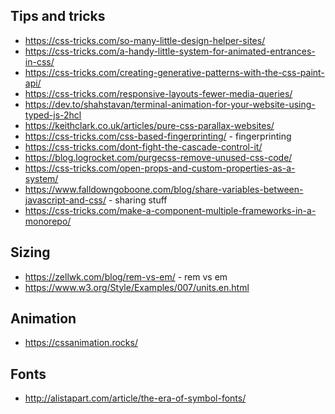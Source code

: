 ## Tips and tricks

- https://css-tricks.com/so-many-little-design-helper-sites/
- https://css-tricks.com/a-handy-little-system-for-animated-entrances-in-css/
- https://css-tricks.com/creating-generative-patterns-with-the-css-paint-api/
- https://css-tricks.com/responsive-layouts-fewer-media-queries/
- https://dev.to/shahstavan/terminal-animation-for-your-website-using-typed-js-2hcl
- https://keithclark.co.uk/articles/pure-css-parallax-websites/
- https://css-tricks.com/css-based-fingerprinting/ - fingerprinting
- https://css-tricks.com/dont-fight-the-cascade-control-it/
- https://blog.logrocket.com/purgecss-remove-unused-css-code/
- https://css-tricks.com/open-props-and-custom-properties-as-a-system/
- https://www.falldowngoboone.com/blog/share-variables-between-javascript-and-css/ - sharing stuff
- https://css-tricks.com/make-a-component-multiple-frameworks-in-a-monorepo/

## Sizing

- https://zellwk.com/blog/rem-vs-em/ - rem vs em
- https://www.w3.org/Style/Examples/007/units.en.html

## Animation

- https://cssanimation.rocks/

## Fonts

- http://alistapart.com/article/the-era-of-symbol-fonts/
